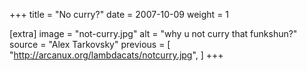 +++
title = "No curry?"
date = 2007-10-09
weight = 1

[extra]
image = "not-curry.jpg"
alt = "why u not curry that funkshun?"
source = "Alex Tarkovsky"
previous = [
  "http://arcanux.org/lambdacats/notcurry.jpg",
]
+++
